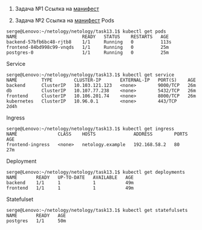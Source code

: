 1. Задача №1
Ссылка на [манифест](https://github.com/Perovss/netology/blob/master/task13.1/task1.yaml)

2. Задача №2
Ссылка на [манифест](https://github.com/Perovss/netology/blob/master/task13.1/task2.yaml)
Pods
```
serge@Lenovo:~/netology/netology/task13.1$ kubectl get pods
NAME                        READY   STATUS    RESTARTS   AGE
backend-57bfb6bc48-rjtb8    1/1     Running   0          113s
frontend-84bd998c99-vnqds   1/1     Running   0          25m
postgres-0                  1/1     Running   0          25m
```
Service
```
serge@Lenovo:~/netology/netology/task13.1$ kubectl get service
NAME         TYPE        CLUSTER-IP       EXTERNAL-IP   PORT(S)    AGE
backend      ClusterIP   10.103.121.123   <none>        9000/TCP   26m
db           ClusterIP   10.107.77.238    <none>        5432/TCP   26m
frontend     ClusterIP   10.106.201.74    <none>        8000/TCP   26m
kubernetes   ClusterIP   10.96.0.1        <none>        443/TCP    2d4h
```
Ingress
```
serge@Lenovo:~/netology/netology/task13.1$ kubectl get ingress
NAME               CLASS    HOSTS              ADDRESS        PORTS   AGE
frontend-ingress   <none>   netology.example   192.168.58.2   80      27m
```
Deployment
```
serge@Lenovo:~/netology/netology/task13.1$ kubectl get deployments
NAME       READY   UP-TO-DATE   AVAILABLE   AGE
backend    1/1     1            1           49m
frontend   1/1     1            1           49m
```
Statefulset
```
serge@Lenovo:~/netology/netology/task13.1$ kubectl get statefulsets
NAME       READY   AGE
postgres   1/1     50m
```
